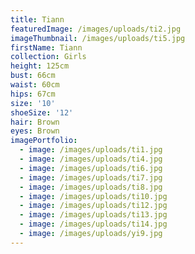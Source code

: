 ```yaml
---
title: Tiann
featuredImage: /images/uploads/ti2.jpg
imageThumbnail: /images/uploads/ti5.jpg
firstName: Tiann
collection: Girls
height: 125cm
bust: 66cm
waist: 60cm
hips: 67cm
size: '10'
shoeSize: '12'
hair: Brown
eyes: Brown
imagePortfolio:
  - image: /images/uploads/ti1.jpg
  - image: /images/uploads/ti4.jpg
  - image: /images/uploads/ti6.jpg
  - image: /images/uploads/ti7.jpg
  - image: /images/uploads/ti8.jpg
  - image: /images/uploads/ti10.jpg
  - image: /images/uploads/ti12.jpg
  - image: /images/uploads/ti13.jpg
  - image: /images/uploads/ti14.jpg
  - image: /images/uploads/yi9.jpg
---
```


